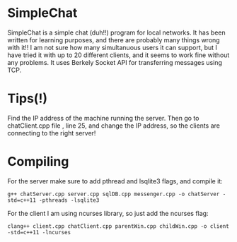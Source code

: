 # SimpleChat

SimpleChat is a simple chat (duh!!) program for local networks. 
It has been written for learning purposes, and there are probably
many things wrong with it!! 
I am not sure how many simultanuous users it can support, but
I have tried it with up to 20 different clients, and it seems
to work fine without any problems.
It uses Berkely Socket API for transferring messages using TCP.

# Tips(!)

Find the IP address of the machine running the server. Then go to
chatClient.cpp file , line 25, and change the IP address, so the clients
are connecting to the right server!


# Compiling

For the server make sure to add pthread and lsqlite3 flags, and compile it:

    g++ chatServer.cpp server.cpp sqlDB.cpp messenger.cpp -o chatServer -std=c++11 -pthreads -lsqlite3

For the client I am using ncurses library, so just add the ncurses flag:

    clang++ client.cpp chatClient.cpp parentWin.cpp childWin.cpp -o client -std=c++11 -lncurses
